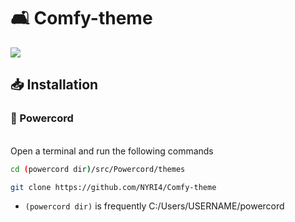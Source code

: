 # 🛋️ Comfy-theme
<img src="https://i.ibb.co/80cpTsc/comfy.png">

## 📥 Installation
### 🔌 Powercord

</br>Open a terminal and run the following commands
```sh
cd (powercord dir)/src/Powercord/themes
```
```sh
git clone https://github.com/NYRI4/Comfy-theme
```
* `(powercord dir)` is frequently C:/Users/USERNAME/powercord
